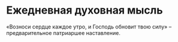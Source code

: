 # Ежедневная духовная мысль

«Возноси сердце каждое утро, и Господь обновит твою силу» – предварительное патриаршее наставление.
